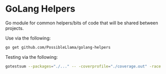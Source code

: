 # GoLang Helpers

Go module for common helpers/bits of code that will be shared between projects.

Use via the following:

``` bash
go get github.com/PossibleLlama/golang-helpers
```

Testing via the following:

``` bash
gotestsum --packages="./..." -- -coverprofile="./coverage.out" -race
```
